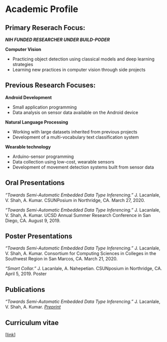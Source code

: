 # Academic Profile
## Primary Reserach Focus:
__*NIH FUNDED RESEARCHER UNDER BUILD-PODER*__

**Computer Vision**
- Practicing object detection using classical models and deep learning strategies
- Learning new practices in computer vision through side projects

## Previous Research Focuses:
**Android Development**
- Small application programming
- Data analysis on sensor data available on the Android device

**Natural Language Processing**
- Working with large datasets inherited from previous projects
- Development of a multi-vocabulary text classification system

**Wearable technology**
- Arduino-sensor programming
- Data collection using low-cost, wearable sensors
- Development of movement detection systems built from sensor data

## Oral Presentations
*“Towards Semi-Automatic Embedded Data Type Inferencing.”* J. Lacanlale, V. Shah, A. Kumar. CSUNPosium in Northridge, CA. March 27, 2020.

*“Towards Semi-Automatic Embedded Data Type Inferencing.”* J. Lacanlale, V. Shah, A. Kumar. UCSD Annual Summer Research Conference in San Diego, CA. August 9, 2019.

## Poster Presentations
*“Towards Semi-Automatic Embedded Data Type Inferencing.”* J. Lacanlale, V. Shah, A. Kumar. Consortium for Computing Sciences in Colleges in the Southwest Region in San Marcos, CA. March 21, 2020.

*“Smart Collar.”* J. Lacanlale, A. Nahepetian. CSUNposium in Northridge, CA. April 5, 2019. Poster

## Publications
*“Towards Semi-Automatic Embedded Data Type Inferencing.”* J. Lacanlale, V. Shah, A. Kumar. [*Preprint*](https://adalabucsd.github.io/papers/TR_2019_Jonathan.pdf)

## Curriculum vitae
\[[link](https://drive.google.com/file/d/11vgEIWnlahHycjgIAsLB0gMygwf5-9y6/view?usp=sharing)\]